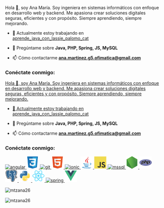 Hola 👋, soy Ana María.
Soy ingeniera en sistemas informáticos con enfoque en desarrollo web y backend. Me apasiona crear soluciones digitales seguras, eficientes y con propósito. Siempre aprendiendo, siempre mejorando.</h3>

- 🔭 Actualmente estoy trabajando en [aprende_java_con_lassie_palomo_cat](https://github.com/MtzAna26/aprende_java_con_lassie_palomo_cat.git)

- 💬 Pregúntame sobre **Java, PHP, Spring, JS, MySQL**

- 📫 Cómo contactarme **ana.martinez.g5.ofimatica@gmail.com**

<h3 align="left">Conéctate conmigo:</h3>
<p align="left">
<a href="https://linkedin.com/in/linkedin.com/in/anaamariamtz" target="blank"><img align="center" Lenguajes y herramientas: 

Hola 👋, soy Ana María.
Soy ingeniera en sistemas informáticos con enfoque en desarrollo web y backend. Me apasiona crear soluciones digitales seguras, eficientes y con propósito. Siempre aprendiendo, siempre mejorando.</h3>

- 🔭 Actualmente estoy trabajando en [aprende_java_con_lassie_palomo_cat](https://github.com/MtzAna26/aprende_java_con_lassie_palomo_cat.git)

- 💬 Pregúntame sobre **Java, PHP, Spring, JS, MySQL**

- 📫 Cómo contactarme **ana.martinez.g5.ofimatica@gmail.com**

<h3 align="left">Conéctate conmigo:</h3>
<p align="left">
<p align="left">
  <a href="https://angular.io" target="_blank" rel="noreferrer">
    <img src="https://angular.io/assets/images/logos/angular/angular.svg" alt="angular" width="40" height="40"/>
  </a>
  <a href="https://www.w3schools.com/css/" target="_blank" rel="noreferrer">
    <img src="https://raw.githubusercontent.com/devicons/devicon/master/icons/css3/css3-original.svg" alt="css3" width="40" height="40"/>
  </a>
  <a href="https://git-scm.com/" target="_blank" rel="noreferrer">
    <img src="https://www.vectorlogo.zone/logos/git-scm/git-scm-icon.svg" alt="git" width="40" height="40"/>
  </a>
  <a href="https://www.w3.org/html/" target="_blank" rel="noreferrer">
    <img src="https://raw.githubusercontent.com/devicons/devicon/master/icons/html5/html5-original.svg" alt="html5" width="40" height="40"/>
  </a>
  <a href="https://ionicframework.com" target="_blank" rel="noreferrer">
    <img src="https://upload.wikimedia.org/wikipedia/commons/d/d1/Ionic_Logo.svg" alt="ionic" width="40" height="40"/>
  </a>
  <a href="https://www.java.com" target="_blank" rel="noreferrer">
    <img src="https://raw.githubusercontent.com/devicons/devicon/master/icons/java/java-original.svg" alt="java" width="40" height="40"/>
  </a>
  <a href="https://developer.mozilla.org/en-US/docs/Web/JavaScript" target="_blank" rel="noreferrer">
    <img src="https://raw.githubusercontent.com/devicons/devicon/master/icons/javascript/javascript-original.svg" alt="javascript" width="40" height="40"/>
  </a>
  <a href="https://www.microsoft.com/en-us/sql-server" target="_blank" rel="noreferrer">
    <img src="https://www.svgrepo.com/show/303229/microsoft-sql-server-logo.svg" alt="mssql" width="40" height="40"/>
  </a>
  <a href="https://nodejs.org" target="_blank" rel="noreferrer">
    <img src="https://raw.githubusercontent.com/devicons/devicon/master/icons/nodejs/nodejs-original.svg" alt="nodejs" width="40" height="40"/>
  </a>
  <a href="https://www.php.net" target="_blank" rel="noreferrer">
    <img src="https://raw.githubusercontent.com/devicons/devicon/master/icons/php/php-original.svg" alt="php" width="40" height="40"/>
  </a>
  <a href="https://www.postgresql.org" target="_blank" rel="noreferrer">
    <img src="https://raw.githubusercontent.com/devicons/devicon/master/icons/postgresql/postgresql-original.svg" alt="postgresql" width="40" height="40"/>
  </a>
  <a href="https://www.python.org" target="_blank" rel="noreferrer">
    <img src="https://raw.githubusercontent.com/devicons/devicon/master/icons/python/python-original.svg" alt="python" width="40" height="40"/>
  </a>
  <a href="https://reactjs.org/" target="_blank" rel="noreferrer">
    <img src="https://raw.githubusercontent.com/devicons/devicon/master/icons/react/react-original.svg" alt="react" width="40" height="40"/>
  </a>
  <a href="https://spring.io/" target="_blank" rel="noreferrer">
    <img src="https://www.vectorlogo.zone/logos/springio/springio-icon.svg" alt="spring" width="40" height="40"/>
  </a>
  <a href="https://vuejs.org/" target="_blank" rel="noreferrer">
    <img src="https://raw.githubusercontent.com/devicons/devicon/master/icons/vuejs/vuejs-original.svg" alt="vuejs" width="40" height="40"/>
  </a>
</p>

<p><img align="center" src="https://github-readme-stats.vercel.app/api/top-langs?username=mtzana26&show_icons=true&locale=es&layout=compact" alt="mtzana26" /></p>

<p><img align="center" src="https://github-readme-stats.vercel.app/api/top-langs?username=mtzana26&show_icons=true&locale=es&layout=compact" alt="mtzana26" /></p>
